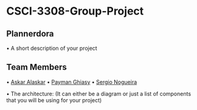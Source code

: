 # CSCI-3308-Group-Project

## Plannerdora
• A short description of your project

## Team Members
  • [Askar Alaskar](https://github.com/moal2839)
  • [Payman Ghiasy](https://github.com/paimang)
  • [Sergio Nogueira](https://github.com/seno7509)
  
• The architecture: (It can either be a diagram or just a list of components that you will be using for your project)
